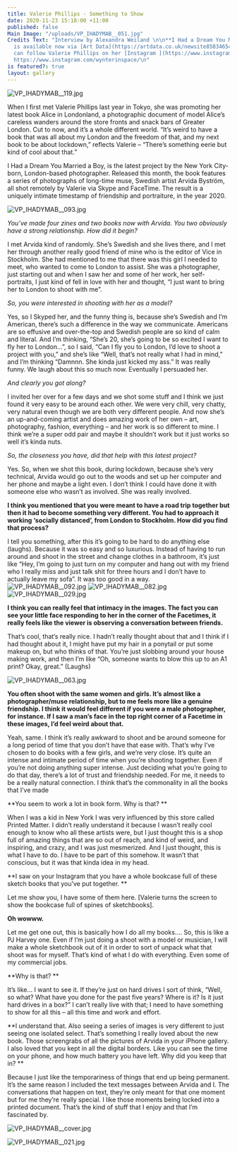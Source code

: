 ```yaml
---
title: Valerie Phillips - Something to Show
date: 2020-11-23 15:18:00 +11:00
published: false
Main Image: "/uploads/VP_IHADYMAB__051.jpg"
Credits Text: "Interview by Alexandra Weiland \n\n**I Had a Dream You Married a Boy
  is available now via [Art Data](https://artdata.co.uk/newsite85834654/wordpress/book/30982/)**\nhttps://artdata.co.uk/newsite85834654/wordpress/book/30982/\n\nYou
  can follow Valerie Phillips on her [Instagram ](https://www.instagram.com/wynterinspace/)
  https://www.instagram.com/wynterinspace/\n"
is featured?: true
layout: gallery
---
```


![VP_IHADYMAB__119.jpg](/uploads/VP_IHADYMAB__119.jpg)

When I first met Valerie Phillips last year in Tokyo, she was promoting her latest book Alice in Londonland, a photographic document of model Alice’s careless wanders around the store fronts and snack bars of Greater London. Cut to now, and it’s a whole different world. “It’s weird to have a book that was all about my London and the freedom of that, and my next book to be about lockdown,” reflects Valerie – “There’s something eerie but kind of cool about that.” 

I Had a Dream You Married a Boy, is the latest project by the New York City-born, London-based photographer. Released this month, the book features a series of photographs of long-time muse, Swedish artist Arvida Byström, all shot remotely by Valerie via Skype and FaceTime. The result is a uniquely intimate timestamp of friendship and portraiture, in the year 2020.

![VP_IHADYMAB__093.jpg](/uploads/VP_IHADYMAB__093.jpg)


*You’ve made four zines and two books now with Arvida. You two obviously have a strong relationship. How did it begin?*

I met Arvida kind of randomly. She’s Swedish and she lives there, and I met her through another really good friend of mine who is the editor of Vice in Stockholm. She had mentioned to me that there was this girl I needed to meet, who wanted to come to London to assist. She was a photographer, just starting out and when I saw her and some of her work, her self-portraits, I just kind of fell in love with her and thought, “I just want to bring her to London to shoot with me”.

*So, you were interested in shooting with her as a model?*

Yes, so I Skyped her, and the funny thing is, because she’s Swedish and I’m American, there’s such a difference in the way we communicate. Americans are so effusive and over-the-top and Swedish people are so kind of calm and literal. And I’m thinking, “She’s 20, she’s going to be so excited I want to fly her to London…”, so I said, “Can I fly you to London, I’d love to shoot a project with you,” and she’s like “Well, that’s not really what I had in mind,” and I’m thinking “Damnnn. She kinda just kicked my ass.” It was really funny. We laugh about this so much now. Eventually I persuaded her. 

*And clearly you got along?*

I invited her over for a few days and we shot some stuff and I think we just found it very easy to be around each other. We were very chill, very chatty, very natural even though we are both very different people. And now she’s an up-and-coming artist and does amazing work of her own – art, photography, fashion, everything – and her work is so different to mine. I think we’re a super odd pair and maybe it shouldn’t work but it just works so well it’s kinda nuts.


*So, the closeness you have, did that help with this latest project?*

Yes. So, when we shot this book, during lockdown, because she’s very technical, Arvida would go out to the woods and set up her computer and her phone and maybe a light even. I don’t think I could have done it with someone else who wasn’t as involved. She was really involved.

**I think you mentioned that you were meant to have a road trip together but then it had to become something very different. You had to approach it working ‘socially distanced’, from London to Stockholm. How did you find that process?**

I tell you something, after this it’s going to be hard to do anything else (laughs). Because it was so easy and so luxurious. Instead of having to run around and shoot in the street and change clothes in a bathroom, it’s just like “Hey, I’m going to just turn on my computer and hang out with my friend who I really miss and just talk shit for three hours and I don’t have to actually leave my sofa”. It was too good in a way.
![VP_IHADYMAB__092.jpg](/uploads/VP_IHADYMAB__092.jpg)
![VP_IHADYMAB__082.jpg](/uploads/VP_IHADYMAB__082.jpg)
![VP_IHADYMAB__029.jpg](/uploads/VP_IHADYMAB__029.jpg)

**I think you can really feel that intimacy in the images. The fact you can see your little face responding to her in the corner of the Facetimes, it really feels like the viewer is observing a conversation between friends.**

That’s cool, that’s really nice. I hadn’t really thought about that and I think if I had thought about it, I might have put my hair in a ponytail or put some makeup on, but who thinks of that. You’re just slobbing around your house making work, and then I’m like “Oh, someone wants to blow this up to an A1 print? Okay, great.” (Laughs)


![VP_IHADYMAB__063.jpg](/uploads/VP_IHADYMAB__063.jpg)


**You often shoot with the same women and girls. It’s almost like a photographer/muse relationship, but to me feels more like a genuine friendship. I think it would feel different if you were a male photographer, for instance. If I saw a man’s face in the top right corner of a Facetime in these images, I’d feel weird about that.**

Yeah, same. I think it’s really awkward to shoot and be around someone for a long period of time that you don’t have that ease with. That’s why I’ve chosen to do books with a few girls, and we’re very close. It’s quite an intense and intimate period of time when you’re shooting together. Even if you’re not doing anything super intense. Just deciding what you’re going to do that day, there’s a lot of trust and friendship needed. For me, it needs to be a really natural connection. I think that’s the commonality in all the books that I’ve made

**You seem to work a lot in book form. Why is that? **

When I was a kid in New York I was very influenced by this store called Printed Matter. I didn’t really understand it because I wasn’t really cool enough to know who all these artists were, but I just thought this is a shop full of amazing things that are so out of reach, and kind of weird, and inspiring, and crazy, and I was just mesmerized. And I just thought, this is what I have to do. I have to be part of this somehow. It wasn’t that conscious, but it was that kinda idea in my head.

**I saw on your Instagram that you have a whole bookcase full of these sketch books that you’ve put together. **

Let me show you, I have some of them here. [Valerie turns the screen to show the bookcase full of spines of sketchbooks].

**Oh wowww.**

Let me get one out, this is basically how I do all my books…. So, this is like a PJ Harvey one. Even if I’m just doing a shoot with a model or musician, I will make a whole sketchbook out of it in order to sort of unpack what that shoot was for myself. That’s kind of what I do with everything. Even some of my commercial jobs. 

**Why is that? **

It’s like… I want to see it. If they’re just on hard drives I sort of think, “Well, so what? What have you done for the past five years? Where is it? Is it just hard drives in a box?” I can’t really live with that; I need to have something to show for all this – all this time and work and effort.

**I understand that. Also seeing a series of images is very different to just seeing one isolated select. That’s something I really loved about the new book. Those screengrabs of all the pictures of Arvida in your iPhone gallery. I also loved that you kept in all the digital borders. Like you can see the time on your phone, and how much battery you have left. Why did you keep that in?
**

Because I just like the temporariness of things that end up being permanent. It’s the same reason I included the text messages between Arvida and I. The conversations that happen on text, they’re only meant for that one moment but for me they’re really special. I like those moments being locked into a printed document. That’s the kind of stuff that I enjoy and that I’m fascinated by. 


![VP_IHADYMAB__cover.jpg](/uploads/VP_IHADYMAB__cover.jpg)

![VP_IHADYMAB__021.jpg](/uploads/VP_IHADYMAB__021.jpg)


